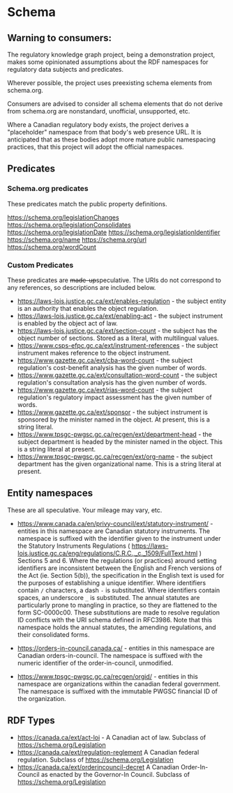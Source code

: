 # Schema

## Warning to consumers:

The regulatory knowledge graph project, being a demonstration project, makes
some opinionated assumptions about the RDF namespaces for regulatory data 
subjects and predicates. 

Wherever possible, the project uses preexisting schema elements from schema.org.

Consumers are advised to consider all schema elements that do not derive from 
schema.org are nonstandard, unofficial, unsupported, etc.

Where a Canadian regulatory body exists, the project derives a "placeholder" 
namespace from that body's web presence URL. It is anticipated that as these 
bodies adopt more mature public namespacing practices, that this project will 
adopt the official namespaces.

## Predicates

### Schema.org predicates
These predicates match the public property definitions.

https://schema.org/legislationChanges
https://schema.org/legislationConsolidates
https://schema.org/legislationDate
https://schema.org/legislationIdentifier
https://schema.org/name
https://schema.org/url
https://schema.org/wordCount

### Custom Predicates
These predicates are ~~made-up~~speculative. The URIs do not correspond to any 
references, so descriptions are included below. 

* https://laws-lois.justice.gc.ca/ext/enables-regulation - the subject entity is an authority that enables the object regulation.
* https://laws-lois.justice.gc.ca/ext/enabling-act - the subject instrument is enabled by the object act of law.
* https://laws-lois.justice.gc.ca/ext/section-count - the subject has the object number of sections. Stored as a literal, with multilingual values.
* https://www.csps-efpc.gc.ca/ext/instrument-references - the subject instrument makes reference to the object instrument.
* https://www.gazette.gc.ca/ext/cba-word-count - the subject regulation's cost-benefit analysis has the given number of words.
* https://www.gazette.gc.ca/ext/consultation-word-count - the subject regulation's consultation analysis has the given number of words.
* https://www.gazette.gc.ca/ext/rias-word-count - the subject regulation's regulatory impact assessment has the given number of words.
* https://www.gazette.gc.ca/ext/sponsor - the subject instrument is sponsored by the minister named in the object. At present, this is a string literal.
* https://www.tpsgc-pwgsc.gc.ca/recgen/ext/department-head - the subject department is headed by the minister named in the object. This is a string literal at present.
* https://www.tpsgc-pwgsc.gc.ca/recgen/ext/org-name - the subject department has the given organizational name. This is a string literal at present.

## Entity namespaces

These are all speculative. Your mileage may vary, etc.

* https://www.canada.ca/en/privy-council/ext/statutory-instrument/ - entities in
this namespace are Canadian statutory instruments. The namespace is suffixed 
with the identifier given to the instrument under the Statutory Instruments 
Regulations ( https://laws-lois.justice.gc.ca/eng/regulations/C.R.C.,_c._1509/FullText.html )
Sections 5 and 6. Where the regulations (or practices) around setting 
identifiers are inconsistent between the English and French versions of the Act 
(ie. Section 5(b)), the specification in the English text is used for the 
purposes of establishing a unique identifier. Where identifiers contain `/` 
characters, a dash `-` is substituted. Where identifiers contain spaces, an 
underscore `_` is substituted. The annual statutes are particularly prone to 
mangling in practice, so they are flattened to the form SC-0000c00. These 
substitutions are made to resolve regulation ID conflicts with the URI schema 
defined in RFC3986. Note that this namespace holds the annual statutes, the 
amending regulations, and their consolidated forms.

* https://orders-in-council.canada.ca/ - entities in this namespace are 
Canadian orders-in-council. The namespace is suffixed with the numeric 
identifier of the order-in-council, unmodified.

* https://www.tpsgc-pwgsc.gc.ca/recgen/orgid/ - entities in this namespace are 
organizations within the canadian federal government. The namespace is suffixed 
with the immutable PWGSC financial ID of the organization.

## RDF Types

* https://canada.ca/ext/act-loi - A Canadian act of law. Subclass of https://schema.org/Legislation
* https://canada.ca/ext/regulation-reglement A Canadian federal regulation. Subclass of https://schema.org/Legislation
* https://canada.ca/ext/orderincouncil-decret A Canadian Order-In-Council as enacted by the Governor-In Council. Subclass of https://schema.org/Legislation
